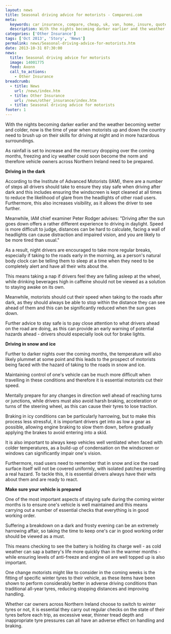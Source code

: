 ```yaml
---
layout: news
title: Seasonal driving advice for motorists - Compareni.com
meta:
  keywords: car insurance, compare, cheap, uk, van, home, insure, quotes, online, comparison, bike, loans, life
  description: With the nights becoming darker earlier and the weather becoming wetter and colder, now is the time of year when motorists up and down the country nee
categories: ['Other Insurance']
tags: ['Oct 2013', 'Story', 'News']
permalink: news/Seasonal-driving-advice-for-motorists.htm
date: 2013-10-31 07:30:00
news:
  title: Seasonal driving advice for motorists
  image: 14001775
  feed: Axonn
  call_to_actions:
    - Other Insurance
breadcrumb:
  - title: News
    url: /news/index.htm
  - title: Other Insurance
    url: /news/other_insurance/index.htm
  - title: Seasonal driving advice for motorists
footer: 1
---
```


With the nights becoming darker earlier and the weather becoming wetter and colder, now is the time of year when motorists up and down the country need to brush up on their skills for driving at night and in more hazardous surroundings.

As rainfall is set to increase and the mercury dropping over the coming months, freezing and icy weather could soon become the norm and therefore vehicle owners across Northern Ireland need to be prepared.

<strong>Driving in the dark</strong>

According to the Institute of Advanced Motorists (IAM), there are a number of steps all drivers should take to ensure they stay safe when driving after dark and this includes ensuring the windscreen is kept cleaned at all times to reduce the likelihood of glare from the headlights of other road users. Furthermore, this also increases visibility, as it allows the driver to see further.

Meanwhile, IAM chief examiner Peter Rodger advises: &quot;Driving after the sun goes down offers a rather different experience to driving in daylight. Speed is more difficult to judge, distances can be hard to calculate, facing a wall of headlights can cause distraction and impaired vision, and you are likely to be more tired than usual.&quot;

As a result, night drivers are encouraged to take more regular breaks, especially if taking to the roads early in the morning, as a person&#39;s natural body clock can be telling them to sleep at a time when they need to be completely alert and have all their wits about the.

This means taking a nap if drivers feel they are falling asleep at the wheel, while drinking beverages high in caffeine should not be viewed as a solution to staying awake on its own.

Meanwhile, motorists should cut their speed when taking to the roads after dark, as they should always be able to stop within the distance they can see ahead of them and this can be significantly reduced when the sun goes down.

Further advice to stay safe is to pay close attention to what drivers ahead on the road are doing, as this can provide an early warning of potential hazards ahead - drivers should especially look out for brake lights.

<strong>Driving in snow and ice</strong>

Further to darker nights over the coming months, the temperature will also likely plummet at some point and this leads to the prospect of motorists being faced with the hazard of taking to the roads in snow and ice.

Maintaining control of one&#39;s vehicle can be much more difficult when travelling in these conditions and therefore it is essential motorists cut their speed.

Mentally prepare for any changes in direction well ahead of reaching turns or junctions, while drivers must also avoid harsh braking, acceleration or turns of the steering wheel, as this can cause their tyres to lose traction.

Braking in icy conditions can be particularly harrowing, but to make this process less stressful, it is important drivers get into as low a gear as possible, allowing engine braking to slow them down, before gradually applying the brakes to avoid entering into a skid.

It is also important to always keep vehicles well ventilated when faced with colder temperatures, as a build-up of condensation on the windscreen or windows can significantly impair one&#39;s vision.

Furthermore, road users need to remember that in snow and ice the road surface itself will not be covered uniformly, with isolated patches presenting a real hazard. To tackle this, it is essential drivers always have their wits about them and are ready to react.

<strong>Make sure your vehicle is prepared</strong>

One of the most important aspects of staying safe during the coming winter months is to ensure one&#39;s vehicle is well maintained and this means carrying out a number of essential checks that everything is in good working order.

Suffering a breakdown on a dark and frosty evening can be an extremely harrowing affair, so taking the time to keep one&#39;s car in good working order should be viewed as a must.

This means checking to see the battery is holding its charge well - as cold weather can sap a battery&#39;s life more quickly than in the warmer months - while ensuring levels of anti-freeze and engine oil are well topped up is also important.

One change motorists might like to consider in the coming weeks is the fitting of specific winter tyres to their vehicle, as these items have been shown to perform considerably better in adverse driving conditions than traditional all-year tyres, reducing stopping distances and improving handling.

Whether car owners across Northern Ireland choose to switch to winter tyres or not, it is essential they carry out regular checks on the state of their tyres before each trip, as excessive wear, thinner tread depth and inappropriate tyre pressures can all have an adverse effect on handling and braking.
